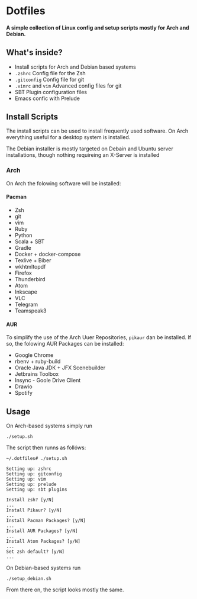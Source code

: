 # Dotfiles
#### A simple collection of Linux config and setup scripts mostly for Arch and Debian.

## What's inside?

* Install scripts for Arch and Debian based systems
* `.zshrc` Config file for the Zsh
* `.gitconfig` Config file for git
* `.vimrc` and `vim` Advanced config files for git
* SBT Plugin configuration files
* Emacs confic with Prelude

## Install Scripts
The install scripts can be used to install frequently used software.
On Arch everything useful for a desktop system is installed.

The Debian installer is mostly targeted on Debain and Ubuntu server installations, though nothing requireing an X-Server is installed

### Arch
On Arch the folowing software will be installed:
#### Pacman
* Zsh
* git
* vim
* Ruby
* Python
* Scala + SBT
* Gradle
* Docker + docker-compose
* Texlive + Biber
* wkhtmltopdf
* Firefox
* Thunderbird
* Atom
* Inkscape
* VLC
* Telegram
* Teamspeak3

#### AUR
To simplify the use of the Arch Uuer Repositories, `pikaur` dan be installed. If so, the folowing AUR Packages can be installed:
* Google Chrome
* rbenv + ruby-build
* Oracle Java JDK + JFX Scenebuilder
* Jetbrains Toolbox
* Insync - Goole Drive Client
* Drawio
* Spotify


## Usage

On Arch-based systems simply run

```
./setup.sh
```
The script then runns as follóws:
```
~/.dotfiles# ./setup.sh

Setting up: zshrc
Setting up: gitconfig
Setting up: vim
Setting up: prelude
Setting up: sbt plugins

Install zsh? [y/N]
...
Install Pikaur? [y/N]
...
Install Pacman Packages? [y/N]
...
Install AUR Packages? [y/N]
...
Install Atom Packages? [y/N]
...
Set zsh default? [y/N]
...

```

On Debian-based systems run

```
./setup_debian.sh
```
From there on, the script looks mostly the same.
